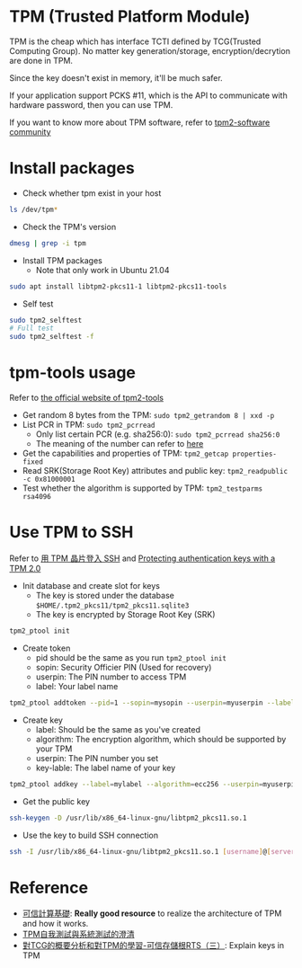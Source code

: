 # TPM (Trusted Platform Module)

TPM is the cheap which has interface TCTI defined by TCG(Trusted Computing Group).
No matter key generation/storage, encryption/decrytion are done in TPM.

Since the key doesn't exist in memory, it'll be much safer.

If your application support PCKS #11, which is the API to communicate with hardware password, then you can use TPM.

If you want to know more about TPM software, refer to [tpm2-software community](https://tpm2-software.github.io/)

# Install packages

* Check whether tpm exist in your host
```bash
ls /dev/tpm*
```
* Check the TPM's version
```bash
dmesg | grep -i tpm
```
* Install TPM packages
  - Note that only work in Ubuntu 21.04
```bash
sudo apt install libtpm2-pkcs11-1 libtpm2-pkcs11-tools
```
* Self test
```bash
sudo tpm2_selftest
# Full test
sudo tpm2_selftest -f
```

# tpm-tools usage

Refer to [the official website of tpm2-tools](https://tpm2-tools.readthedocs.io/en/latest/)

* Get random 8 bytes from the TPM: `sudo tpm2_getrandom 8 | xxd -p`
* List PCR in TPM: `sudo tpm2_pcrread`
  - Only list certain PCR (e.g. sha256:0): `sudo tpm2_pcrread sha256:0`
  - The meaning of the number can refer to [here](https://link.springer.com/chapter/10.1007/978-1-4302-6584-9_12#Tab1)
* Get the capabilities and properties of TPM: `tpm2_getcap properties-fixed`
* Read SRK(Storage Root Key) attributes and public key: `tpm2_readpublic -c 0x81000001`
* Test whether the algorithm is supported by TPM: `tpm2_testparms rsa4096`

# Use TPM to SSH

Refer to [用 TPM 晶片登入 SSH](https://blog.libralight.dev/tpm2-ssh-key/) and [Protecting authentication keys with a TPM 2.0](https://www.barbhack.fr/slides/2021/barbhack2021_tpm_auth.pdf)

* Init database and create slot for keys
  - The key is stored under the database `$HOME/.tpm2_pkcs11/tpm2_pkcs11.sqlite3`
  - The key is encrypted by Storage Root Key (SRK)
```bash
tpm2_ptool init
```
* Create token
  - pid should be the same as you run `tpm2_ptool init`
  - sopin: Security Officier PIN (Used for recovery)
  - userpin: The PIN number to access TPM
  - label: Your label name
```bash
tpm2_ptool addtoken --pid=1 --sopin=mysopin --userpin=myuserpin --label=mylabel
```
* Create key
  - label: Should be the same as you've created
  - algorithm: The encryption algorithm, which should be supported by your TPM
  - userpin: The PIN number you set
  - key-lable: The label name of your key
```bash
tpm2_ptool addkey --label=mylabel --algorithm=ecc256 --userpin=myuserpin --key-label=mykeylabel
```
* Get the public key
```bash
ssh-keygen -D /usr/lib/x86_64-linux-gnu/libtpm2_pkcs11.so.1
```
* Use the key to build SSH connection
```bash
ssh -I /usr/lib/x86_64-linux-gnu/libtpm2_pkcs11.so.1 [username]@[server_name]
```

# Reference

* [可信計算基礎](https://www.slideserve.com/sadie/2222582): **Really good resource** to realize the architecture of TPM and how it works.
* [TPM自我測試與系統測試的澄清](https://www.wpgdadatong.com/tw/blog/detail?BID=B0160)
* [對TCG的概要分析和對TPM的學習-可信存儲根RTS（三）](https://www.twblogs.net/a/5e5518f4bd9eee2117c5bdee): Explain keys in TPM
